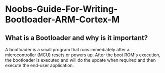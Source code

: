 # Noobs-Guide-For-Writing-Bootloader-ARM-Cortex-M

## What is a Bootloader and why is it important?

  A bootloader is a small program that runs immediately after a microcontroller (MCU) resets or powers up. After the boot ROM's execution, the bootloader is executed and will do the update when required and   then execute the end-user application.

